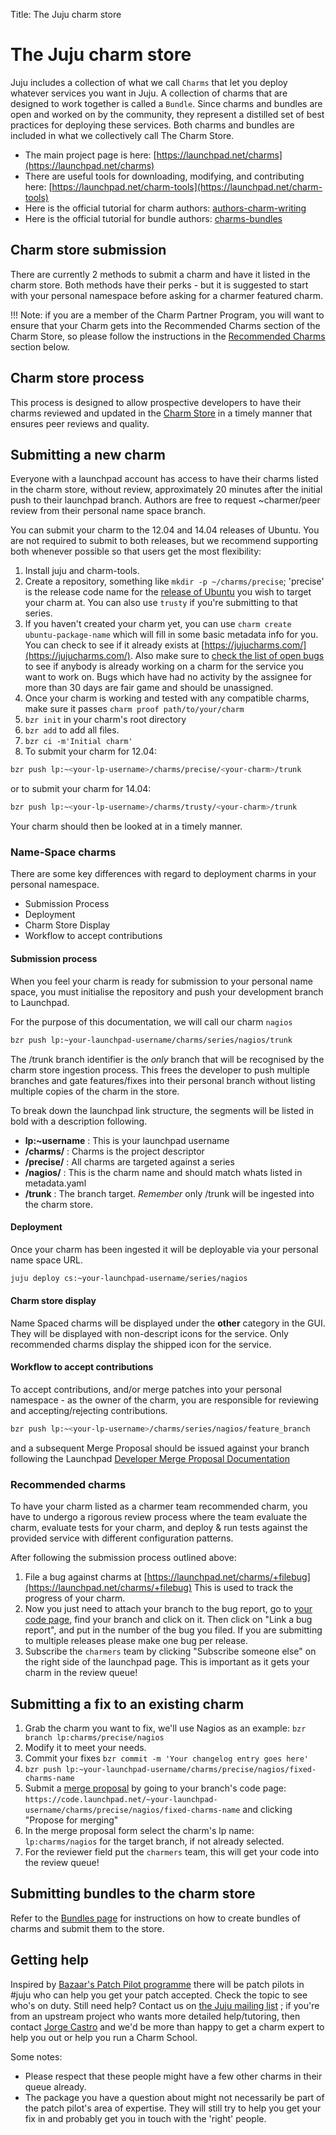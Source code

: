 Title: The Juju charm store  

# The Juju charm store

Juju includes a collection of what we call `Charms` that let you deploy whatever
services you want in Juju. A collection of charms that are designed to work
together is called a `Bundle`. Since charms and bundles are open and worked on
by the community, they represent a distilled set of best practices for deploying
these services. Both charms and bundles are included in what we collectively
call The Charm Store.

  - The main project page is here: [https://launchpad.net/charms](https://launchpad.net/charms)
  - There are useful tools for downloading, modifying, and contributing here: [https://launchpad.net/charm-tools](https://launchpad.net/charm-tools)
  - Here is the official tutorial for charm authors: [authors-charm-writing](authors-charm-writing.html)
  - Here is the official tutorial for bundle authors: [charms-bundles](charms-bundles.html)

## Charm store submission

There are currently 2 methods to submit a charm and have it listed in the charm
store. Both methods have their perks - but it is suggested to start with your
personal namespace before asking for a charmer featured charm.

!!! Note: if you are a member of the Charm Partner Program, you will want to
ensure that your Charm gets into the Recommended Charms section of the Charm
Store, so please follow the instructions in the
[Recommended Charms](#recommended-charms) section below.

## Charm store process

This process is designed to allow prospective developers to have their charms
reviewed and updated in the [Charm Store](https://jujucharms.com) in a timely
manner that ensures peer reviews and quality.

## Submitting a new charm

Everyone with a launchpad account has access to have their charms listed in the
charm store, without review, approximately 20 minutes after the initial push to
their launchpad branch. Authors are free to request ~charmer/peer review from
their personal name space branch.


You can submit your charm to the 12.04 and 14.04 releases of Ubuntu. You are not
required to submit to both releases, but we recommend supporting both whenever
possible so that users get the most flexibility:

  1. Install juju and charm-tools.
  1. Create a repository, something like `mkdir -p ~/charms/precise`; 'precise'
     is the release code name for the [release of Ubuntu](http://releases.ubuntu.com)
     you wish to target your charm at. You can also use `trusty` if you're
     submitting to that series.
  1. If you haven't created your charm yet, you can use
     `charm create ubuntu-package-name` which will fill in some basic metadata
     info for you. You can check to see if it already exists at
     [https://jujucharms.com/](https://jujucharms.com/). Also make sure to 
     [check the list of open bugs](http://goo.gl/mvtPh) to see if anybody is
     already working on a charm for the service you want to work on. Bugs which
     have had no activity by the assignee for more than 30 days are fair game
     and should be unassigned.
  1. Once your charm is working and tested with any compatible charms, make sure
     it passes `charm proof path/to/your/charm`
  1. `bzr init` in your charm's root directory
  1. `bzr add` to add all files.
  1. `bzr ci -m'Initial charm'`
  1. To submit your charm for 12.04:
     
```bash
bzr push lp:~<your-lp-username>/charms/precise/<your-charm>/trunk
``` 
or to submit your charm for 14.04: 
     
```bash
bzr push lp:~<your-lp-username>/charms/trusty/<your-charm>/trunk
``` 


Your charm should then be looked at in a timely manner.

### Name-Space charms

There are some key differences with regard to deployment charms in your personal
namespace.

  - Submission Process
  - Deployment
  - Charm Store Display
  - Workflow to accept contributions


#### Submission process

When you feel your charm is ready for submission to your personal name space,
you must initialise the repository and push your development branch to Launchpad.

For the purpose of this documentation, we will call our charm `nagios`

```bash 
bzr push lp:~your-launchpad-username/charms/series/nagios/trunk
```

The /trunk branch identifier is the *only* branch that will be recognised by the
charm store ingestion process. This frees the developer to push multiple
branches and gate features/fixes into their personal branch without listing
multiple copies of the charm in the store.

To break down the launchpad link structure, the segments will be listed in bold
with a description following.

  - **lp:~username** : This is your launchpad username
  - **/charms/** : Charms is the project descriptor
  - **/precise/** : All charms are targeted against a series
  - **/nagios/** : This is the charm name and should match whats listed in
    metadata.yaml
  - **/trunk** : The branch target. *Remember* only /trunk will be ingested into
    the charm store.

#### Deployment

Once your charm has been ingested it will be deployable via your personal name
space URL.

```bash
juju deploy cs:~your-launchpad-username/series/nagios
```

#### Charm store display

Name Spaced charms will be displayed under the **other** category in the GUI.
They will be displayed with non-descript icons for the service. Only
recommended charms display the shipped icon for the service.

#### Workflow to accept contributions

To accept contributions, and/or merge patches into your personal namespace - as
the owner of the charm, you are responsible for reviewing and accepting/rejecting
contributions.

```bash
bzr push lp:~<your-lp-username>/charms/series/nagios/feature_branch
```

and a subsequent Merge Proposal should be issued against your branch following
the Launchpad 
[Developer Merge Proposal Documentation](https://dev.launchpad.net/UsingMergeProposals)


### Recommended charms

To have your charm listed as a charmer team recommended charm, you have to
undergo a rigorous review process where the team evaluate the charm, evaluate 
tests for your charm, and deploy & run tests against the provided service with
different configuration patterns.

After following the submission process outlined above:

  1. File a bug against charms at 
     [https://launchpad.net/charms/+filebug](https://launchpad.net/charms/+filebug)
     This is used to track the progress of your charm.
  1. Now you just need to attach your branch to the bug report, go to
     [your code page](https://code.launchpad.net/people/+me), find your branch
     and click on it. Then click on "Link a bug report", and put in the number
     of the bug you filed. If you are submitting to multiple releases please
     make one bug per release.
  1. Subscribe the `charmers` team by clicking "Subscribe someone else" on the
     right side of the launchpad page. This is important as it gets your charm
     in the review queue!


## Submitting a fix to an existing charm

  1. Grab the charm you want to fix, we'll use Nagios as an example: `bzr branch lp:charms/precise/nagios`
  1. Modify it to meet your needs.
  1. Commit your fixes `bzr commit -m 'Your changelog entry goes here'`
  1. `bzr push lp:~your-launchpad-username/charms/precise/nagios/fixed-charms-name`
  1. Submit a [merge proposal](https://help.launchpad.net/BranchMergeProposals) 
     by going to your branch's code page:
     `https://code.launchpad.net/~your-launchpad-username/charms/precise/nagios/fixed-charms-name`
     and clicking "Propose for merging"
  1. In the merge proposal form select the charm's lp name: `lp:charms/nagios`
     for the target branch, if not already selected.
  1. For the reviewer field put the `charmers` team, this will get your code
     into the review queue!

## Submitting bundles to the charm store

Refer to the [Bundles page](charms-bundles.html) for instructions on how to
create bundles of charms and submit them to the store.

## Getting help

Inspired by [Bazaar's Patch Pilot
programme](http://wiki.bazaar.canonical.com/PatchPilot) there will be patch
pilots in #juju who can help you get your patch accepted. Check the topic to see
who's on duty. Still need help? Contact us on [the Juju mailing
list](https://lists.ubuntu.com/mailman/listinfo/juju) ; if you're from an
upstream project who wants more detailed help/tutoring, then contact [Jorge
Castro](http://launchpad.net/~jorge) and we'd be more than happy to get a charm
expert to help you out or help you run a Charm School.

Some notes:

  - Please respect that these people might have a few other charms in their
    queue already.
  - The package you have a question about might not necessarily be part of the
    patch pilot's area of expertise. They will still try to help you get your
    fix in and probably get you in touch with the 'right' people.
